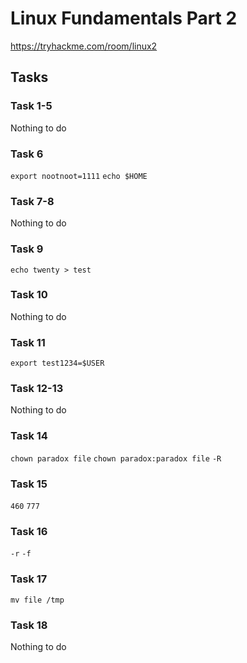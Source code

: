 # Linux Fundamentals Part 2

https://tryhackme.com/room/linux2

## Tasks

### Task 1-5
Nothing to do

### Task 6
`export nootnoot=1111`
`echo $HOME`

### Task 7-8
Nothing to do

### Task 9
`echo twenty > test`

### Task 10
Nothing to do

### Task 11
`export test1234=$USER`

### Task 12-13
Nothing to do

### Task 14
`chown paradox file`
`chown paradox:paradox file`
`-R`

### Task 15
`460`
`777`

### Task 16
`-r`
`-f`

### Task 17
`mv file /tmp`

### Task 18
Nothing to do
